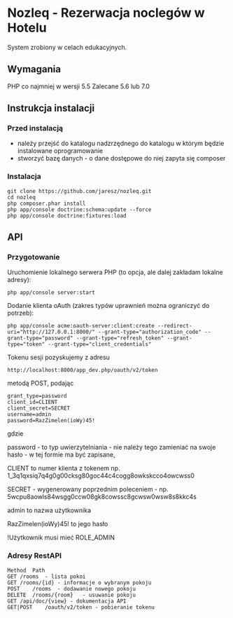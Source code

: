 Nozleq - Rezerwacja noclegów w Hotelu
========================

System zrobiony w celach edukacyjnych.

Wymagania
--------------
PHP co najmniej w wersji 5.5
Zalecane 5.6 lub 7.0

Instrukcja instalacji
--------------
### Przed instalacją
* należy przejść do katalogu nadzrzędnego do katalogu w którym będzie instalowane oprogramowanie
* stworzyć bazę danych - o dane dostępowe do niej zapyta się composer

### Instalacja
```shell
git clone https://github.com/jaresz/nozleq.git
cd nozleq
php composer.phar install
php app/console doctrine:schema:update --force
php app/console doctrine:fixtures:load
```

API
--------------
### Przygotowanie

Uruchomienie lokalnego serwera PHP (to opcja, ale dalej zakładam lokalne adresy):
```shell
php app/console server:start
```

Dodanie klienta oAuth (zakres typów uprawnień można ograniczyć do potrzeb):
```shell
php app/console acme:oauth-server:client:create --redirect-uri="http://127.0.0.1:8000/" --grant-type="authorization_code" --grant-type="password" --grant-type="refresh_token" --grant-type="token" --grant-type="client_credentials"
```

Tokenu sesji pozyskujemy z adresu 
```shell
http://localhost:8000/app_dev.php/oauth/v2/token
```
metodą POST, podając
```
grant_type=password
client_id=CLIENT
client_secret=SECRET
username=admin
password=RazZimelen(ioWy)45!
```
gdzie 

password - to typ uwierzytelniania - nie należy tego zamieniać na swoje hasło - w tej formie ma być zapisane, 

CLIENT to numer klienta z tokenem np. 1_3q1qxsiq7q4g0g00cksg80goc44c4cogg8owkskcco4owcwss0

SECRET - wygenerowany poprzednim poleceniem - np. 5wcpu8aowls84wsgg0ccw08gk8cowssc8gcwsw0wsw8s8kkc4s

admin to nazwa użytkownika

RazZimelen(ioWy)45! to jego hasło

!Użytkownik musi mieć ROLE_ADMIN

### Adresy RestAPI
```
Method	Path
GET	/rooms	- lista pokoi
GET	/rooms/{id}	- informacje o wybranym pokoju
POST	/rooms	- dodawanie nowego pokoju
DELETE	/rooms/{room}	- usuwanie pokoju
GET	/api/doc/{view}	- dokumentacja API
GET|POST	/oauth/v2/token	- pobieranie tokenu
```


